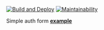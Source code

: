 [![Build and Deploy](https://github.com/Eserian/auth-form-example/actions/workflows/ci.yml/badge.svg)](https://github.com/Eserian/auth-form-example/actions/workflows/ci.yml)
[![Maintainability](https://api.codeclimate.com/v1/badges/82e269f059a70e0b4f76/maintainability)](https://codeclimate.com/github/Eserian/auth-form-example/maintainability)

Simple auth form **[example](https://eserian.github.io/auth-form-example/)**
